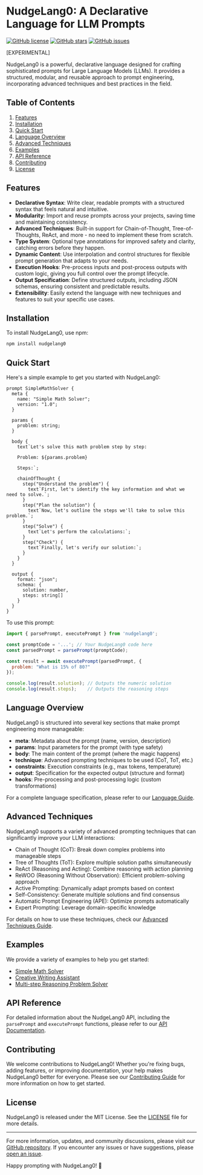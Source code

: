 # NudgeLang0: A Declarative Language for LLM Prompts

[![GitHub license](https://img.shields.io/github/license/nudgelang/nudgelang0.svg)](https://github.com/nudgelang/nudgelang0/blob/main/LICENSE)
[![GitHub stars](https://img.shields.io/github/stars/nudgelang/nudgelang0.svg)](https://github.com/nudgelang/nudgelang0/stargazers)
[![GitHub issues](https://img.shields.io/github/issues/nudgelang/nudgelang0.svg)](https://github.com/nudgelang/nudgelang0/issues)

[EXPERIMENTAL]

NudgeLang0 is a powerful, declarative language designed for crafting sophisticated prompts for Large Language Models (LLMs). It provides a structured, modular, and reusable approach to prompt engineering, incorporating advanced techniques and best practices in the field.

## Table of Contents

1. [Features](#features)
2. [Installation](#installation)
3. [Quick Start](#quick-start)
4. [Language Overview](#language-overview)
5. [Advanced Techniques](#advanced-techniques)
6. [Examples](#examples)
7. [API Reference](#api-reference)
8. [Contributing](#contributing)
9. [License](#license)

## Features

- **Declarative Syntax**: Write clear, readable prompts with a structured syntax that feels natural and intuitive.
- **Modularity**: Import and reuse prompts across your projects, saving time and maintaining consistency.
- **Advanced Techniques**: Built-in support for Chain-of-Thought, Tree-of-Thoughts, ReAct, and more - no need to implement these from scratch.
- **Type System**: Optional type annotations for improved safety and clarity, catching errors before they happen.
- **Dynamic Content**: Use interpolation and control structures for flexible prompt generation that adapts to your needs.
- **Execution Hooks**: Pre-process inputs and post-process outputs with custom logic, giving you full control over the prompt lifecycle.
- **Output Specification**: Define structured outputs, including JSON schemas, ensuring consistent and predictable results.
- **Extensibility**: Easily extend the language with new techniques and features to suit your specific use cases.

## Installation

To install NudgeLang0, use npm:

```bash
npm install nudgelang0
```

## Quick Start

Here's a simple example to get you started with NudgeLang0:

```nudgelang
prompt SimpleMathSolver {
  meta {
    name: "Simple Math Solver";
    version: "1.0";
  }

  params {
    problem: string;
  }

  body {
    text`Let's solve this math problem step by step:
    
    Problem: ${params.problem}
    
    Steps:`;

    chainOfThought {
      step("Understand the problem") {
        text`First, let's identify the key information and what we need to solve.`;
      }
      step("Plan the solution") {
        text`Now, let's outline the steps we'll take to solve this problem.`;
      }
      step("Solve") {
        text`Let's perform the calculations:`;
      }
      step("Check") {
        text`Finally, let's verify our solution:`;
      }
    }
  }

  output {
    format: "json";
    schema: {
      solution: number,
      steps: string[]
    }
  }
}
```

To use this prompt:

```javascript
import { parsePrompt, executePrompt } from 'nudgelang0';

const promptCode = '...'; // Your NudgeLang0 code here
const parsedPrompt = parsePrompt(promptCode);

const result = await executePrompt(parsedPrompt, {
  problem: "What is 15% of 80?"
});

console.log(result.solution); // Outputs the numeric solution
console.log(result.steps);    // Outputs the reasoning steps
```

## Language Overview

NudgeLang0 is structured into several key sections that make prompt engineering more manageable:

- **meta**: Metadata about the prompt (name, version, description)
- **params**: Input parameters for the prompt (with type safety)
- **body**: The main content of the prompt (where the magic happens)
- **technique**: Advanced prompting techniques to be used (CoT, ToT, etc.)
- **constraints**: Execution constraints (e.g., max tokens, temperature)
- **output**: Specification for the expected output (structure and format)
- **hooks**: Pre-processing and post-processing logic (custom transformations)

For a complete language specification, please refer to our [Language Guide](https://github.com/nudgelang/nudgelang0/blob/main/specs/LANGUAGE_GUIDE.md).

## Advanced Techniques

NudgeLang0 supports a variety of advanced prompting techniques that can significantly improve your LLM interactions:

- Chain of Thought (CoT): Break down complex problems into manageable steps
- Tree of Thoughts (ToT): Explore multiple solution paths simultaneously
- ReAct (Reasoning and Acting): Combine reasoning with action planning
- ReWOO (Reasoning Without Observation): Efficient problem-solving approach
- Active Prompting: Dynamically adapt prompts based on context
- Self-Consistency: Generate multiple solutions and find consensus
- Automatic Prompt Engineering (APE): Optimize prompts automatically
- Expert Prompting: Leverage domain-specific knowledge

For details on how to use these techniques, check our [Advanced Techniques Guide](https://github.com/nudgelang/nudgelang0/blob/main/specs/ADVANCED_TECHNIQUES.md).

## Examples

We provide a variety of examples to help you get started:

- [Simple Math Solver](https://github.com/nudgelang/nudgelang0/blob/main/examples/math_solver.nudge)
- [Creative Writing Assistant](https://github.com/nudgelang/nudgelang0/blob/main/examples/creative_writer.nudge)
- [Multi-step Reasoning Problem Solver](https://github.com/nudgelang/nudgelang0/blob/main/examples/problem_solver.nudge)

## API Reference

For detailed information about the NudgeLang0 API, including the `parsePrompt` and `executePrompt` functions, please refer to our [API Documentation](https://github.com/nudgelang/nudgelang0/blob/main/specs/API.md).

## Contributing

We welcome contributions to NudgeLang0! Whether you're fixing bugs, adding features, or improving documentation, your help makes NudgeLang0 better for everyone. Please see our [Contributing Guide](https://github.com/nudgelang/nudgelang0/blob/main/CONTRIBUTING.md) for more information on how to get started.

## License

NudgeLang0 is released under the MIT License. See the [LICENSE](https://github.com/nudgelang/nudgelang0/blob/main/LICENSE) file for more details.

---

For more information, updates, and community discussions, please visit our [GitHub repository](https://github.com/nudgelang/nudgelang0). If you encounter any issues or have suggestions, please [open an issue](https://github.com/nudgelang/nudgelang0/issues/new).

Happy prompting with NudgeLang0! 🚀

